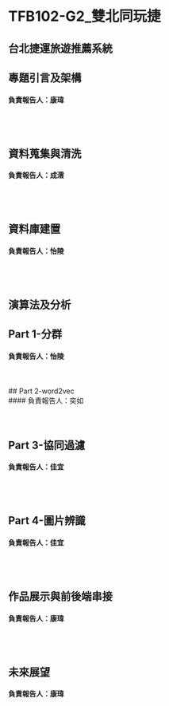 # TFB102-G2_雙北同玩捷
## 台北捷運旅遊推薦系統<br>

## 專題引言及架構<br>
#### 負責報告人：康瑋<br>
<br>
<br>


## 資料蒐集與清洗<br>
#### 負責報告人：成澐<br>
<br>
<br>


## 資料庫建置<br>
#### 負責報告人：怡陵<br>
<br>
<br>



## 演算法及分析<br>
## Part 1-分群<br>
#### 負責報告人：怡陵<br>
<br>
<br>
## Part 2-word2vec<br>
#### 負責報告人：奕如<br>
<br>
<br>

## Part 3-協同過濾<br>
#### 負責報告人：佳宜<br>
<br>
<br>

## Part 4-圖片辨識<br>
#### 負責報告人：佳宜<br>
<br>
<br>



## 作品展示與前後端串接<br>
#### 負責報告人：康瑋<br>
<br>
<br>



## 未來展望<br>
#### 負責報告人：康瑋<br>
<br>
<br>

